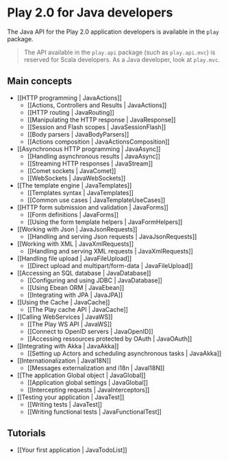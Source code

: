 # Play 2.0 for Java developers

The Java API for the Play 2.0 application developers is available in the `play` package. 

> The API available in the `play.api` package (such as `play.api.mvc`) is reserved for Scala developers. As a Java developer, look at `play.mvc`.

## Main concepts

- [[HTTP programming | JavaActions]]
    - [[Actions, Controllers and Results | JavaActions]]
    - [[HTTP routing | JavaRouting]]
    - [[Manipulating the HTTP response | JavaResponse]]
    - [[Session and Flash scopes | JavaSessionFlash]]
    - [[Body parsers | JavaBodyParsers]]
    - [[Actions composition | JavaActionsComposition]]
- [[Asynchronous HTTP programming | JavaAsync]]
    - [[Handling asynchronous results | JavaAsync]]
    - [[Streaming HTTP responses | JavaStream]]
    - [[Comet sockets | JavaComet]]
    - [[WebSockets | JavaWebSockets]]
- [[The template engine | JavaTemplates]]
    - [[Templates syntax | JavaTemplates]]
    - [[Common use cases | JavaTemplateUseCases]]
- [[HTTP form submission and validation | JavaForms]]
    - [[Form definitions | JavaForms]]
    - [[Using the form template helpers | JavaFormHelpers]]
- [[Working with Json | JavaJsonRequests]]
    - [[Handling and serving Json requests | JavaJsonRequests]]
- [[Working with XML | JavaXmlRequests]]
    - [[Handling and serving XML requests | JavaXmlRequests]]
- [[Handling file upload | JavaFileUpload]]
    - [[Direct upload and multipart/form-data | JavaFileUpload]]
- [[Accessing an SQL database | JavaDatabase]]
    - [[Configuring and using JDBC | JavaDatabase]]
    - [[Using Ebean ORM | JavaEbean]]
    - [[Integrating with JPA | JavaJPA]]
- [[Using the Cache | JavaCache]]
    - [[The Play cache API | JavaCache]]
- [[Calling WebServices | JavaWS]]
    - [[The Play WS API  | JavaWS]]
    - [[Connect to OpenID servers | JavaOpenID]]
    - [[Accessing ressources protected by OAuth | JavaOAuth]]
- [[Integrating with Akka | JavaAkka]]
    - [[Setting up Actors and scheduling asynchronous tasks | JavaAkka]]
- [[Internationalization | JavaI18N]]
    - [[Messages externalization and i18n | JavaI18N]]
- [[The application Global object | JavaGlobal]]
    - [[Application global settings | JavaGlobal]]
    - [[Intercepting requests | JavaInterceptors]]
- [[Testing your application | JavaTest]]
    - [[Writing tests | JavaTest]]
    - [[Writing functional tests | JavaFunctionalTest]]

## Tutorials

- [[Your first application | JavaTodoList]]
